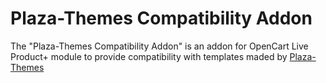 # Plaza-Themes Compatibility Addon

The "Plaza-Themes Compatibility Addon" is an addon for OpenCart Live Product+ module to provide compatibility with templates maded by [Plaza-Themes](https://themeforest.net/collections/3840191-opencart-themes)
